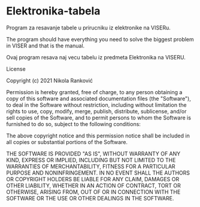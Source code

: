 # Elektronika-tabela
Program za resavanje tabele u prirucniku iz elektronike na VISERu.

The program should have everything you need to solve the biggest problem in VISER and that is 
the manual.

Ovaj program resava naj vecu tabelu iz predmeta Elektronika na VISERU.

License

Copyright (c) 2021 Nikola Ranković

Permission is hereby granted, free of charge, to any person obtaining a copy
of this software and associated documentation files (the "Software"), to deal
in the Software without restriction, including without limitation the rights
to use, copy, modify, merge, publish, distribute, sublicense, and/or sell
copies of the Software, and to permit persons to whom the Software is
furnished to do so, subject to the following conditions:

The above copyright notice and this permission notice shall be included in all
copies or substantial portions of the Software.

THE SOFTWARE IS PROVIDED "AS IS", WITHOUT WARRANTY OF ANY KIND, EXPRESS OR
IMPLIED, INCLUDING BUT NOT LIMITED TO THE WARRANTIES OF MERCHANTABILITY,
FITNESS FOR A PARTICULAR PURPOSE AND NONINFRINGEMENT. IN NO EVENT SHALL THE
AUTHORS OR COPYRIGHT HOLDERS BE LIABLE FOR ANY CLAIM, DAMAGES OR OTHER
LIABILITY, WHETHER IN AN ACTION OF CONTRACT, TORT OR OTHERWISE, ARISING FROM,
OUT OF OR IN CONNECTION WITH THE SOFTWARE OR THE USE OR OTHER DEALINGS IN THE
SOFTWARE.
